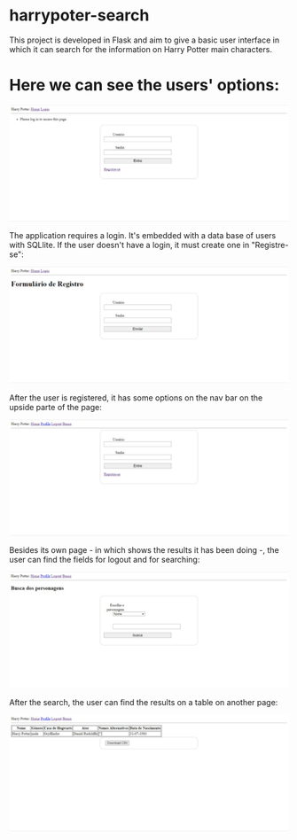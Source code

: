 # harrypoter-search
This project is developed in Flask and aim to give a basic user interface in which it can search for the information on Harry Potter main characters. 

# Here we can see the users' options:

![first_page](https://github.com/dansal0807/harrypoter-search/blob/main/imagens/first_page.jpeg)

The application requires a login. It's embedded with a data base of users with SQLlite. If the user doesn't have a login, it must create one in "Registre-se":

![register_page](https://github.com/dansal0807/harrypoter-search/blob/main/imagens/register_page.jpeg)

After the user is registered, it has some options on the nav bar on the upside parte of the page:

![logon_page](https://github.com/dansal0807/harrypoter-search/blob/main/imagens/logon_page.jpeg)

Besides its own page - in which shows the results it has been doing -, the user can find the fields for logout and for searching:

![search_page](https://github.com/dansal0807/harrypoter-search/blob/main/imagens/search_page.jpeg)

After the search, the user can find the results on a table on another page:

![results_page](https://github.com/dansal0807/harrypoter-search/blob/main/imagens/results_page.jpeg)
